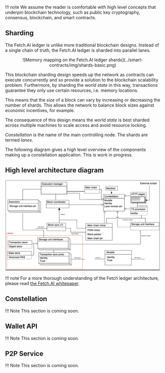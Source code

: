 !!!	note
	We assume the reader is comfortable with high level concepts that underpin blockchain technology, such as public key cryptography, consensus, blockchain, and smart contracts.

## Sharding

The Fetch.AI ledger is unlike more traditional blockchain designs. Instead of a single chain of truth, the Fetch.AI ledger is sharded into parallel lanes. 

<center>![Memory mapping on the Fetch.AI ledger shards](../smart-contracts/img/shards-basic.png)</center>

This blockchain sharding design speeds up the network as contracts can execute concurrently and so provide a solution to the blockchain scalability problem. Furthermore, by sharding the *world state* in this way, transactions guarantee they only use certain resources, i.e. memory locations.

This means that the *size* of a block can vary by increasing or decreasing the number of shards. This allows the network to balance block sizes against economic incentives, for example. 

The consequence of this design means the *world state* is best sharded across multiple machines to scale access and avoid resource locking. 

*Constellation* is the name of the main controlling node. The shards are termed *lanes*.

The following diagram gives a high level overview of the components making up a constellation application. This is work in progress.


## High level architecture diagram 

![Fetch.AI ledger architecture high level view](img/architecture.png)


!!!	note
	For a more thorough understanding of the Fetch ledger architecture, please read <a href="https://fetch.ai/uploads/technical-introduction.pdf" target=_blank>the Fetch.AI whitepaper</a>. 



## Constellation

!!!	Note
	This section is coming soon.


## Wallet API

!!!	Note
	This section is coming soon.



## P2P Service

!!!	Note
	This section is coming soon.



<br/>